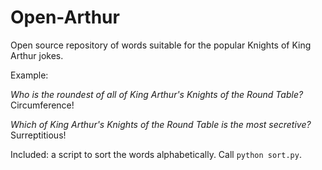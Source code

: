 # Open-Arthur
Open source repository of words suitable for the popular Knights of King Arthur jokes.

Example:

*Who is the roundest of all of King Arthur's Knights of the Round Table?*    
Circumference!

*Which of King Arthur's Knights of the Round Table is the most secretive?*    
Surreptitious!

Included: a script to sort the words alphabetically. Call `python sort.py`. 
